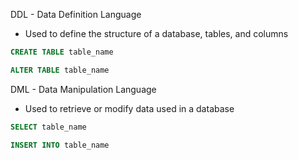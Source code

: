 DDL - Data Definition Language
- Used to define the structure of a database, tables, and columns

```sql
CREATE TABLE table_name

ALTER TABLE table_name
```

DML - Data Manipulation Language
- Used to retrieve or modify data used in a database

```sql
SELECT table_name

INSERT INTO table_name
```